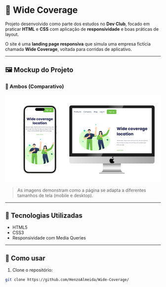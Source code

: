 # 💙 Wide Coverage

Projeto desenvolvido como parte dos estudos no **Dev Club**, focado em praticar **HTML** e **CSS** com aplicação de **responsividade** e boas práticas de layout.

O site é uma **landing page responsiva** que simula uma empresa fictícia chamada **Wide Coverage**, voltada para corridas de aplicativo.

---

## 🖼️ Mockup do Projeto

### 🧩 Ambos (Comparativo)
<img src="https://github.com/HenzoAlmeida/Wide-Coverage/blob/main/img/WIDE-COVERAGE-AMBOS-MOCKUP.png?raw=true" alt="Mockup Ambos" width="600"/>

> As imagens demonstram como a página se adapta a diferentes tamanhos de tela (mobile e desktop).

---

## 🔧 Tecnologias Utilizadas

- HTML5  
- CSS3  
- Responsividade com Media Queries

---

## 📂 Como usar

1. Clone o repositório:
```bash
git clone https://github.com/HenzoAlmeida/Wide-Coverage/

